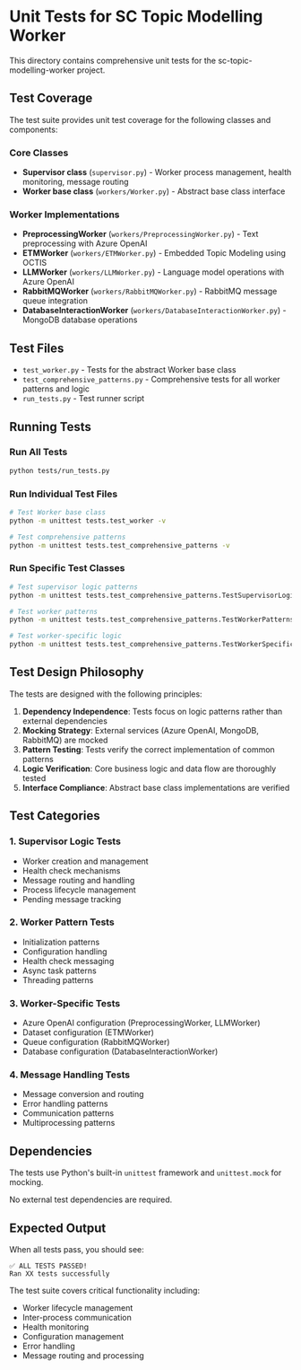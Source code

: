 # Unit Tests for SC Topic Modelling Worker

This directory contains comprehensive unit tests for the sc-topic-modelling-worker project.

## Test Coverage

The test suite provides unit test coverage for the following classes and components:

### Core Classes
- **Supervisor class** (`supervisor.py`) - Worker process management, health monitoring, message routing
- **Worker base class** (`workers/Worker.py`) - Abstract base class interface

### Worker Implementations
- **PreprocessingWorker** (`workers/PreprocessingWorker.py`) - Text preprocessing with Azure OpenAI
- **ETMWorker** (`workers/ETMWorker.py`) - Embedded Topic Modeling using OCTIS
- **LLMWorker** (`workers/LLMWorker.py`) - Language model operations with Azure OpenAI
- **RabbitMQWorker** (`workers/RabbitMQWorker.py`) - RabbitMQ message queue integration
- **DatabaseInteractionWorker** (`workers/DatabaseInteractionWorker.py`) - MongoDB database operations

## Test Files

- `test_worker.py` - Tests for the abstract Worker base class
- `test_comprehensive_patterns.py` - Comprehensive tests for all worker patterns and logic
- `run_tests.py` - Test runner script

## Running Tests

### Run All Tests
```bash
python tests/run_tests.py
```

### Run Individual Test Files
```bash
# Test Worker base class
python -m unittest tests.test_worker -v

# Test comprehensive patterns
python -m unittest tests.test_comprehensive_patterns -v
```

### Run Specific Test Classes
```bash
# Test supervisor logic patterns
python -m unittest tests.test_comprehensive_patterns.TestSupervisorLogic -v

# Test worker patterns
python -m unittest tests.test_comprehensive_patterns.TestWorkerPatterns -v

# Test worker-specific logic
python -m unittest tests.test_comprehensive_patterns.TestWorkerSpecificLogic -v
```

## Test Design Philosophy

The tests are designed with the following principles:

1. **Dependency Independence**: Tests focus on logic patterns rather than external dependencies
2. **Mocking Strategy**: External services (Azure OpenAI, MongoDB, RabbitMQ) are mocked
3. **Pattern Testing**: Tests verify the correct implementation of common patterns
4. **Logic Verification**: Core business logic and data flow are thoroughly tested
5. **Interface Compliance**: Abstract base class implementations are verified

## Test Categories

### 1. Supervisor Logic Tests
- Worker creation and management
- Health check mechanisms
- Message routing and handling
- Process lifecycle management
- Pending message tracking

### 2. Worker Pattern Tests
- Initialization patterns
- Configuration handling
- Health check messaging
- Async task patterns
- Threading patterns

### 3. Worker-Specific Tests
- Azure OpenAI configuration (PreprocessingWorker, LLMWorker)
- Dataset configuration (ETMWorker)
- Queue configuration (RabbitMQWorker)
- Database configuration (DatabaseInteractionWorker)

### 4. Message Handling Tests
- Message conversion and routing
- Error handling patterns
- Communication patterns
- Multiprocessing patterns

## Dependencies

The tests use Python's built-in `unittest` framework and `unittest.mock` for mocking.

No external test dependencies are required.

## Expected Output

When all tests pass, you should see:
```
✅ ALL TESTS PASSED!
Ran XX tests successfully
```

The test suite covers critical functionality including:
- Worker lifecycle management
- Inter-process communication
- Health monitoring
- Configuration management
- Error handling
- Message routing and processing